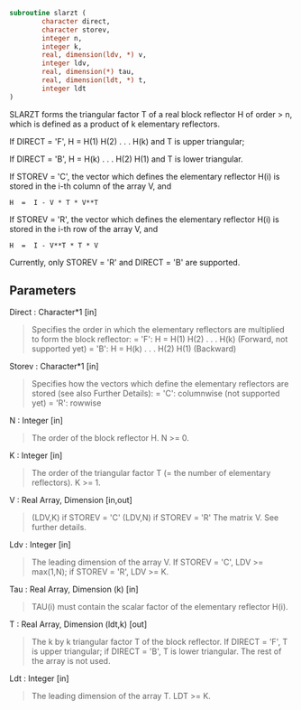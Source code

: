 ```fortran
subroutine slarzt (
		character direct,
		character storev,
		integer n,
		integer k,
		real, dimension(ldv, *) v,
		integer ldv,
		real, dimension(*) tau,
		real, dimension(ldt, *) t,
		integer ldt
)
```

 SLARZT forms the triangular factor T of a real block reflector
 H of order > n, which is defined as a product of k elementary
 reflectors.

 If DIRECT = 'F', H = H(1) H(2) . . . H(k) and T is upper triangular;

 If DIRECT = 'B', H = H(k) . . . H(2) H(1) and T is lower triangular.

 If STOREV = 'C', the vector which defines the elementary reflector
 H(i) is stored in the i-th column of the array V, and

    H  =  I - V * T * V**T

 If STOREV = 'R', the vector which defines the elementary reflector
 H(i) is stored in the i-th row of the array V, and

    H  =  I - V**T * T * V

 Currently, only STOREV = 'R' and DIRECT = 'B' are supported.

## Parameters
Direct : Character*1 [in]
> Specifies the order in which the elementary reflectors are
> multiplied to form the block reflector:
> = 'F': H = H(1) H(2) . . . H(k) (Forward, not supported yet)
> = 'B': H = H(k) . . . H(2) H(1) (Backward)

Storev : Character*1 [in]
> Specifies how the vectors which define the elementary
> reflectors are stored (see also Further Details):
> = 'C': columnwise                        (not supported yet)
> = 'R': rowwise

N : Integer [in]
> The order of the block reflector H. N >= 0.

K : Integer [in]
> The order of the triangular factor T (= the number of
> elementary reflectors). K >= 1.

V : Real Array, Dimension [in,out]
> (LDV,K) if STOREV = 'C'
> (LDV,N) if STOREV = 'R'
> The matrix V. See further details.

Ldv : Integer [in]
> The leading dimension of the array V.
> If STOREV = 'C', LDV >= max(1,N); if STOREV = 'R', LDV >= K.

Tau : Real Array, Dimension (k) [in]
> TAU(i) must contain the scalar factor of the elementary
> reflector H(i).

T : Real Array, Dimension (ldt,k) [out]
> The k by k triangular factor T of the block reflector.
> If DIRECT = 'F', T is upper triangular; if DIRECT = 'B', T is
> lower triangular. The rest of the array is not used.

Ldt : Integer [in]
> The leading dimension of the array T. LDT >= K.

